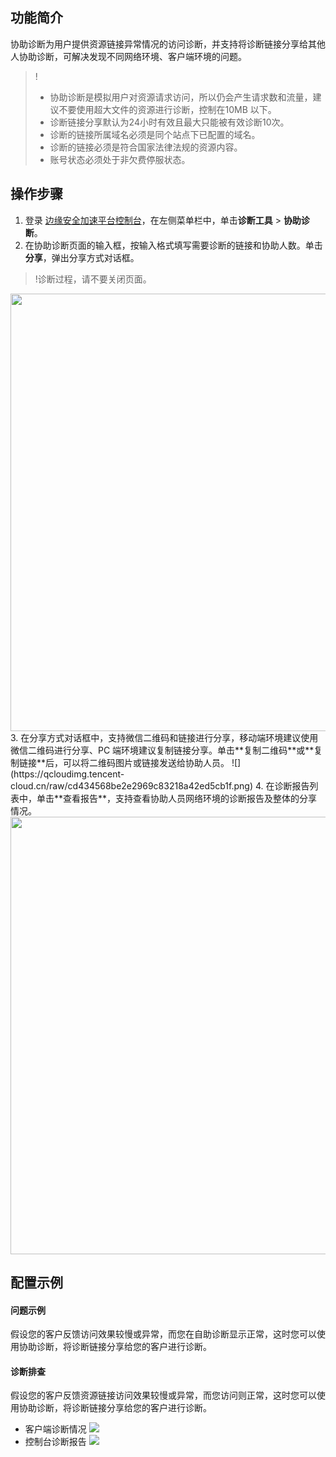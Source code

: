 ## 功能简介
协助诊断为用户提供资源链接异常情况的访问诊断，并支持将诊断链接分享给其他人协助诊断，可解决发现不同网络环境、客户端环境的问题。

>!
>- 协助诊断是模拟用户对资源请求访问，所以仍会产生请求数和流量，建议不要使用超大文件的资源进行诊断，控制在10MB 以下。
>- 诊断链接分享默认为24小时有效且最大只能被有效诊断10次。
>- 诊断的链接所属域名必须是同个站点下已配置的域名。
>- 诊断的链接必须是符合国家法律法规的资源内容。
>- 账号状态必须处于非欠费停服状态。
>

## 操作步骤
1. 登录 [边缘安全加速平台控制台](https://console.cloud.tencent.com/edgeone)，在左侧菜单栏中，单击**诊断工具** > **协助诊断**。
2. 在协助诊断页面的输入框，按输入格式填写需要诊断的链接和协助人数。单击**分享**，弹出分享方式对话框。
>!诊断过程，请不要关闭页面。
>
<img src="https://qcloudimg.tencent-cloud.cn/raw/910544901b59cb858e13180677993309.png" width=700px>
3. 在分享方式对话框中，支持微信二维码和链接进行分享，移动端环境建议使用微信二维码进行分享、PC 端环境建议复制链接分享。单击**复制二维码**或**复制链接**后，可以将二维码图片或链接发送给协助人员。
![](https://qcloudimg.tencent-cloud.cn/raw/cd434568be2e2969c83218a42ed5cb1f.png)
4. 在诊断报告列表中，单击**查看报告**，支持查看协助人员网络环境的诊断报告及整体的分享情况。
<img src="https://qcloudimg.tencent-cloud.cn/raw/feaca10cbbd649270dff7fb40e246814.png" width=700px>


## 配置示例
#### 问题示例
假设您的客户反馈访问效果较慢或异常，而您在自助诊断显示正常，这时您可以使用协助诊断，将诊断链接分享给您的客户进行诊断。


#### 诊断排查
假设您的客户反馈资源链接访问效果较慢或异常，而您访问则正常，这时您可以使用协助诊断，将诊断链接分享给您的客户进行诊断。
- 客户端诊断情况
![](https://qcloudimg.tencent-cloud.cn/raw/b853e31e46cb60254d98772db094b1b3.png)
- 控制台诊断报告
![](https://qcloudimg.tencent-cloud.cn/raw/6dfe6835b24cb11b424fc88b92585fe6.png)
